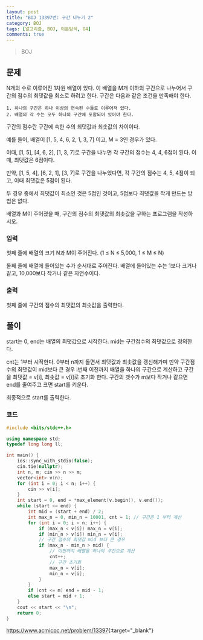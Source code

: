 ```yaml
---
layout: post
title: "BOJ 13397번: 구간 나누기 2"
category: BOJ
tags: [알고리즘, BOJ, 이분탐색, G4]
comments: true
---
```


> BOJ

## 문제
N개의 수로 이루어진 1차원 배열이 있다. 이 배열을 M개 이하의 구간으로 나누어서 구간의 점수의 최댓값을 최소로 하려고 한다. 구간은 다음과 같은 조건을 만족해야 한다.

    1. 하나의 구간은 하나 이상의 연속된 수들로 이루어져 있다.
    2. 배열의 각 수는 모두 하나의 구간에 포함되어 있어야 한다.

구간의 점수란 구간에 속한 수의 최댓값과 최솟값의 차이이다.

예를 들어, 배열이 [1, 5, 4, 6, 2, 1, 3, 7] 이고, M = 3인 경우가 있다.

이때, [1, 5], [4, 6, 2], [1, 3, 7]로 구간을 나누면 각 구간의 점수는 4, 4, 6점이 된다. 이때, 최댓값은 6점이다.

만약, [1, 5, 4], [6, 2, 1], [3, 7]로 구간을 나누었다면, 각 구간의 점수는 4, 5, 4점이 되고, 이때 최댓값은 5점이 된다.

두 경우 중에서 최댓값이 최소인 것은 5점인 것이고, 5점보다 최댓값을 작게 만드는 방법은 없다.

배열과 M이 주어졌을 때, 구간의 점수의 최댓값의 최솟값을 구하는 프로그램을 작성하시오.


### 입력
첫째 줄에 배열의 크기 N과 M이 주어진다. (1 ≤ N ≤ 5,000, 1 ≤ M ≤ N)

둘째 줄에 배열에 들어있는 수가 순서대로 주어진다. 배열에 들어있는 수는 1보다 크거나 같고, 10,000보다 작거나 같은 자연수이다.


### 출력
첫째 줄에 구간의 점수의 최댓값의 최솟값을 출력한다.

## 풀이
start는 0, end는 배열의 최댓값으로 시작한다. mid는 구간점수의 최댓값으로 정의한다.

cnt는 1부터 시작한다. 0부터 n까지 돌면서 최댓값과 최솟값을 갱신해가며 만약 구간점수의 최댓값이 mid보다 큰 경우 i번째 이전까지 배열을 하나의 구간으로 계산하고 구간을 최댓값 = v[i], 최솟값 = v[i]로 초기화 한다. 구간의 갯수가 m보다 작거나 같으면 end를 줄여주고 크면 start를 키운다.

최종적으로 start를 출력한다.

### 코드
```c++
#include <bits/stdc++.h>

using namespace std;
typedef long long ll;

int main() {
    ios::sync_with_stdio(false);
    cin.tie(nullptr);
    int n, m; cin >> n >> m;
    vector<int> v(n);
    for (int i = 0; i < n; i++) {
        cin >> v[i];
    }
    int start = 0, end = *max_element(v.begin(), v.end());
    while (start <= end) {
        int mid = (start + end) / 2;
        int max_n = 0, min_n = 10001, cnt = 1; // 구간은 1 부터 계산
        for (int i = 0; i < n; i++) {
            if (max_n < v[i]) max_n = v[i];
            if (min_n > v[i]) min_n = v[i];
            // 구간 점수의 최댓값 mid 보다 큰 경우
            if (max_n - min_n > mid) {
                // 이전까지 배열을 하나의 구간으로 계산
                cnt++;
                // 구간 초기화
                max_n = v[i];
                min_n = v[i];
            }
        }
        if (cnt <= m) end = mid - 1;
        else start = mid + 1;
    }
    cout << start << "\n";
    return 0;
}

```

<https://www.acmicpc.net/problem/13397>{:target="_blank"}
